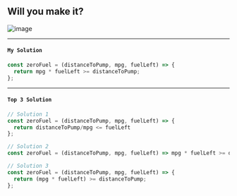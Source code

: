 ## Will you make it?
![image](https://user-images.githubusercontent.com/99033220/175478821-1b789d81-a4c8-4dcd-9daf-908f082ba741.png)

---
#### `My Solution`
```JavaScript
const zeroFuel = (distanceToPump, mpg, fuelLeft) => {
  return mpg * fuelLeft >= distanceToPump;
};
```
---
#### `Top 3 Solution`
```JavaScript
// Solution 1
const zeroFuel = (distanceToPump, mpg, fuelLeft) => {
  return distanceToPump/mpg <= fuelLeft
};

// Solution 2
const zeroFuel = (distanceToPump, mpg, fuelLeft) => mpg * fuelLeft >= distanceToPump;

// Solution 3
const zeroFuel = (distanceToPump, mpg, fuelLeft) => {
  return (mpg * fuelLeft) >= distanceToPump;
};
```
